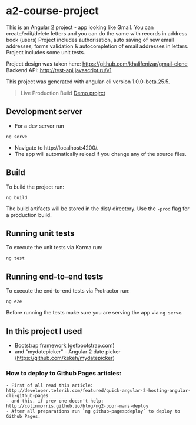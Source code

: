 # a2-course-project
This is an Angular 2 project - app looking like Gmail.
You can create/edit/delete letters and you can do the same with records in address book (users)
Project includes authorisation, auto saving of new email addresses, forms validation & autocompletion of email addresses in letters.
Project includes some unit tests.

Project design was taken here: https://github.com/khalifenizar/gmail-clone
Backend API: http://test-api.javascript.ru/v1

This project was generated with angular-cli version 1.0.0-beta.25.5.

> Live Production Build [Demo projrct](https://zurab-d.github.io/a2-course-project)


## Development server

- For a dev server run
```bush
ng serve
```
- Navigate to http://localhost:4200/.
- The app will automatically reload if you change any of the source files.


## Build

To build the project run:
```bush
ng build
```
The build artifacts will be stored in the dist/ directory.
Use the `-prod` flag for a production build.


## Running unit tests

To execute the unit tests via Karma run:
```bush
ng test
```


## Running end-to-end tests

To execute the end-to-end tests via Protractor run:
```bush
ng e2e
```
Before running the tests make sure you are serving the app via `ng serve`.


## In this project I used
- Bootstrap framework (getbootstrap.com)
- and "mydatepicker" - Angular 2 date picker (https://github.com/kekeh/mydatepicker)


### How to deploy to Github Pages articles:
    - First of all read this article: http://developer.telerik.com/featured/quick-angular-2-hosting-angular-cli-github-pages
    - and this, if prev one doesn't help: http://colinmorris.github.io/blog/ng2-poor-mans-deploy
    - After all preparations run `ng github-pages:deploy` to deploy to Github Pages.
